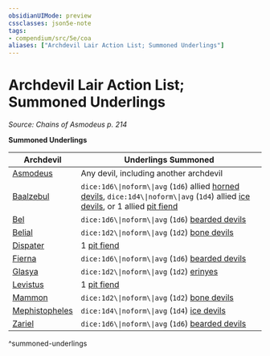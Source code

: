 ```yaml
---
obsidianUIMode: preview
cssclasses: json5e-note
tags:
- compendium/src/5e/coa
aliases: ["Archdevil Lair Action List; Summoned Underlings"]
---
```

# Archdevil Lair Action List; Summoned Underlings
*Source: Chains of Asmodeus p. 214* 

**Summoned Underlings**

| Archdevil | Underlings Summoned |
|-----------|---------------------|
| [Asmodeus](2-Mechanics/CLI/bestiary/npc/asmodeus-coa.md) | Any devil, including another archdevil |
| [Baalzebul](2-Mechanics/CLI/bestiary/npc/baalzebul-coa.md) | `dice:1d6\\|noform\\|avg` (`1d6`) allied [horned devils](2-Mechanics/CLI/bestiary/fiend/horned-devil.md), `dice:1d4\\|noform\\|avg` (`1d4`) allied [ice devils](2-Mechanics/CLI/bestiary/fiend/ice-devil.md), or 1 allied [pit fiend](2-Mechanics/CLI/bestiary/fiend/pit-fiend.md) |
| [Bel](2-Mechanics/CLI/bestiary/npc/bel-coa.md) | `dice:1d6\\|noform\\|avg` (`1d6`) [bearded devils](2-Mechanics/CLI/bestiary/fiend/bearded-devil.md) |
| [Belial](2-Mechanics/CLI/bestiary/npc/belial-coa.md) | `dice:1d2\\|noform\\|avg` (`1d2`) [bone devils](2-Mechanics/CLI/bestiary/fiend/bone-devil.md) |
| [Dispater](2-Mechanics/CLI/bestiary/npc/dispater-coa.md) | 1 [pit fiend](2-Mechanics/CLI/bestiary/fiend/pit-fiend.md) |
| [Fierna](2-Mechanics/CLI/bestiary/npc/fierna-coa.md) | `dice:1d6\\|noform\\|avg` (`1d6`) [bearded devils](2-Mechanics/CLI/bestiary/fiend/bearded-devil.md) |
| [Glasya](2-Mechanics/CLI/bestiary/npc/glasya-coa.md) | `dice:1d2\\|noform\\|avg` (`1d2`) [erinyes](2-Mechanics/CLI/bestiary/fiend/erinyes.md) |
| [Levistus](2-Mechanics/CLI/bestiary/npc/levistus-coa.md) | 1 [pit fiend](2-Mechanics/CLI/bestiary/fiend/pit-fiend.md) |
| [Mammon](2-Mechanics/CLI/bestiary/npc/mammon-coa.md) | `dice:1d2\\|noform\\|avg` (`1d2`) [bone devils](2-Mechanics/CLI/bestiary/fiend/bone-devil.md) |
| [Mephistopheles](2-Mechanics/CLI/bestiary/npc/mephistopheles-coa.md) | `dice:1d4\\|noform\\|avg` (`1d4`) [ice devils](2-Mechanics/CLI/bestiary/fiend/ice-devil.md) |
| [Zariel](2-Mechanics/CLI/bestiary/npc/zariel-coa.md) | `dice:1d6\\|noform\\|avg` (`1d6`) [bearded devils](2-Mechanics/CLI/bestiary/fiend/bearded-devil.md) |
^summoned-underlings